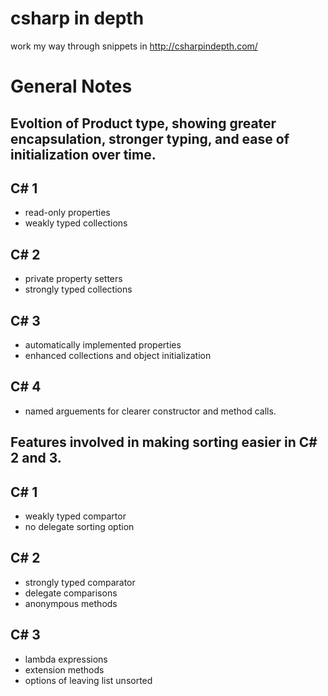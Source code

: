 csharp in depth
===============
work my way through snippets in http://csharpindepth.com/

General Notes
=============

Evoltion of Product type, showing greater encapsulation, stronger typing, and
ease of initialization over time.
--------------------------------------------------------------------------------

C# 1
----
* read-only properties
* weakly typed collections

C# 2
----
* private property setters
* strongly typed collections

C# 3 
----
* automatically implemented properties
* enhanced collections and object initialization

C# 4
----
* named arguements for clearer constructor and method calls.


Features involved in making sorting easier in C# 2 and 3.
---------------------------------------------------------

C# 1
----
* weakly typed compartor
* no delegate sorting option

C# 2
----
* strongly typed comparator
* delegate comparisons
* anonympous methods

C# 3
----
* lambda expressions
* extension methods
* options of leaving list unsorted


